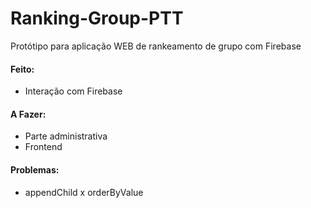 # Ranking-Group-PTT
Protótipo para aplicação WEB de rankeamento de grupo com Firebase

#### Feito:
- Interação com Firebase

#### A Fazer:
- Parte administrativa
- Frontend

#### Problemas:
- appendChild x orderByValue
